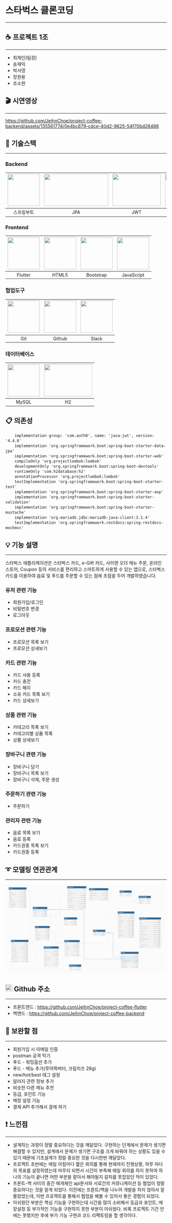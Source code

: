 # 스타벅스 클론코딩

---
## ☕ 프로젝트 1조

---
* 최제인(팀장)
* 송재익
* 박서영
* 장원용
* 조소현

## 🎬 시연영상

---

https://github.com/JeihnChoe/project-coffee-backend/assets/135561774/0e4bc879-cdce-40d2-9625-54f70bd28486



## 🔧 기술스택

---
### Backend
| <img src="https://camo.githubusercontent.com/3999a4410efb4ef593d90394cc928b46dd00de7b65b2ad25eb2de65d920ac2ca/68747470733a2f2f626c6f672e6b616b616f63646e2e6e65742f646e2f634b744175512f62747241494f35667a43552f4e56576e5538556c684c39336b71383156653837754b2f696d672e706e67" width="100px" height="100px"></img><br/> | <img src="https://ckck803.github.io/images/springboot/spring-data-jpa/spring-data-jpa.png" width="200px" height="100px"></img><br/> | <img src="https://search.pstatic.net/common/?src=http%3A%2F%2Fblogfiles.naver.net%2FMjAyMjA5MDZfMjAz%2FMDAxNjYyNDAyMDUyMDIx.QYVAB0hFxWAgUxAVrizcqbRW7ASaWNt-Bmt6MRiOc_Ig.pntVJVRnv7Cduc027TCLc-swjdSv_WPJda_2-o95rbcg.PNG.zoloman316%2F%25BD%25BA%25C5%25A9%25B8%25B0%25BC%25A6_2022-09-06_%25BF%25C0%25C0%25FC_3.20.47.png&type=sc960_832" width="150px" height="100px"></img><br/> | <img src="https://search.pstatic.net/common/?src=http%3A%2F%2Fblogfiles.naver.net%2FMjAxOTA5MTdfMjkz%2FMDAxNTY4Njg4NjI2Mjg4.m_AfA1E7oBGMwTyQGaoeenA0oXMi1e4suXTImE2BjB4g.1B7qBiD4RlZqGlvi5Ptc5YGuOr6WYOzVAf-817_hNIkg.PNG.iciguide%2Fjava_%25283%2529.png&type=sc960_832" width="100px" height="100px"></img><br/> |
|:--------------------------------------------------------------------------------------------------------------------------------------------------------------------------------------------------------------------------------------------------------------------------------------------------------------------:|:-----------------------------------------------------------------------------------------------------------------------------------:|:------------------------------------------------------------------------------------------------------------------------------------------------------------------------------------------------------------------------------------------------------------------------------------------------------------------------------------------------------------------------------------:|:------------------------------------------------------------------------------------------------------------------------------------------------------------------------------------------------------------------------------------------------------------------------------------------------------------------:|
|                                                                          스프링부트                                                                                                                                                                                                                               |                                                                 JPA                                                                 |                                                                                                                                                                                         JWT                                                                                                                                                                                          |                                                                                                                                                        JAVA                                                                                                                                                        |

### Frontend
| <img src="https://blog.kakaocdn.net/dn/XsNHt/btrb3m0cuQb/62QmvGg1bUVrI5uZfcWEi1/img.png" width="100px" height="100px"></img><br/> | <img src="https://camo.githubusercontent.com/9f334b690436559ff047a3a47f0f009eefe7e107b381856fe546b653199a5eb3/68747470733a2f2f626c6f672e6b616b616f63646e2e6e65742f646e2f636a356d4c4c2f627472414a534d517434332f796670546e693031685a6772764b486d5564566a6b312f696d672e706e67" width="100px" height="100px"></img><br/> | <img src="https://camo.githubusercontent.com/5b1ef0377c093eec1bd597ed30d4708dd953be9d2e7ee23698f72ad70653ff9a/68747470733a2f2f626c6f672e6b616b616f63646e2e6e65742f646e2f62694a746d382f627472414766575543456d2f774c7638503947754a5035355049304157784f7953312f696d672e706e67" width="100px" height="100px"></img><br/> | <img src="https://camo.githubusercontent.com/1edb9b7dabad9fbc66d37ecfaca102ee87ad6f874fbbcdbcf1df3fba12271e6e/68747470733a2f2f626c6f672e6b616b616f63646e2e6e65742f646e2f6d335068632f62747241476742734b626d2f464e59706b684972567765555545483468357473574b2f696d672e706e67" width="100px" height="100px"></img><br/> |
|:---------------------------------------------------------------------------------------------------------------------------------:|:--------------------------------------------------------------------------------------------------------------------------------------------------------------------------------------------------------------------------------------------------------------------------------------------------------------------:|:--------------------------------------------------------------------------------------------------------------------------------------------------------------------------------------------------------------------------------------------------------------------------------------------------------------------:|:--------------------------------------------------------------------------------------------------------------------------------------------------------------------------------------------------------------------------------------------------------------------------------------------------------------------:|
|                                                              Flutter                                                              |                                                                                                                                                        HTML5                                                                                                                                                         |                                                                                                                                                      Bootstrap                                                                                                                                                       |                                                                                                                                                      JavaScript                                                                                                                                                      |

### 협업도구
| <img src="https://camo.githubusercontent.com/9f4962a9df26f0d4ebc56d2ddd17e9f2acb2325313cf2a13402f07f37fc204ac/68747470733a2f2f626c6f672e6b616b616f63646e2e6e65742f646e2f65796a66724e2f627472414b7658563052412f7a6b797974646b5a793745536438356b6e59524471312f696d672e706e67" width="100px" height="100px"></img><br/> |<img src="https://camo.githubusercontent.com/0d8a5ad50a91a0e8e5e4dde9d0a8ddfae5156a2f876612132c2bbc00702fc623/68747470733a2f2f626c6f672e6b616b616f63646e2e6e65742f646e2f6d454b39742f62747241486a78575a58332f694547494c6d32725753724f4b7366696c6d505541312f696d672e706e67" width="100px" height="100px"></img><br/> | <img src="https://yt3.googleusercontent.com/ytc/APkrFKbk79-jRcRROGxrznTM05GfdLQkUU2yv2PssnK4hw=s900-c-k-c0x00ffffff-no-rj" width="100px" height="100px"></img><br/> |
|:--------------------------------------------------------------------------------------------------------------------------------------------------------------------------------------------------------------------------------------------------------------------------------------------------------------------:|:------------------------------------------------------------------------------------------------------------------------------------------------------------------------------------------------------------------------------------------------------------------------------------------------------------------:|:-------------------------------------------------------------------------------------------------------------------------------------------------------------:|
|                                                                                                                                                         Git                                                                                                                                                          |                                                                                                                                                       Github                                                                                                                                                       |                                                                             Slack                                                                             |

### 데이터베이스
| <img src="https://camo.githubusercontent.com/5de802c1956f1b75f79e391cc4965d004d29c28ee83771d0fd889f985bb1d165/68747470733a2f2f626c6f672e6b616b616f63646e2e6e65742f646e2f6363596d6d662f6274724147664a6f73776e2f6756714c4a6b45557136576759314d774f456f7044312f696d672e706e67" width="100px" height="100px"></img><br/> | <img src="https://dbdb.io/media/twitter/h2.png" width="150px" height="100px"></img><br/> |
|:--------------------------------------------------------------------------------------------------------------------------------------------------------------------------------------------------------------------------------------------------------------------------------------------------------------------:|:----------------------------------------------------------------------------------------:|
|                                                                                                                                                        MySQL                                                                                                                                                         |                                            H2                                            |

## 📋 의존성 
```agsl
    implementation group: 'com.auth0', name: 'java-jwt', version: '4.4.0'
    implementation 'org.springframework.boot:spring-boot-starter-data-jpa'
    implementation 'org.springframework.boot:spring-boot-starter-web'
    compileOnly 'org.projectlombok:lombok'
    developmentOnly 'org.springframework.boot:spring-boot-devtools'
    runtimeOnly 'com.h2database:h2'
    annotationProcessor 'org.projectlombok:lombok'
    testImplementation 'org.springframework.boot:spring-boot-starter-test'
    implementation 'org.springframework.boot:spring-boot-starter-aop'
    implementation 'org.springframework.boot:spring-boot-starter-validation'
    implementation 'org.springframework.boot:spring-boot-starter-mustache'
    implementation 'org.mariadb.jdbc:mariadb-java-client:3.1.4'
    testImplementation 'org.springframework.restdocs:spring-restdocs-mockmvc'
```

## 💡 기능 설명

---
스타벅스 애플리케이션은 스타벅스 카드, e-Gift 카드,
사이렌 오더 메뉴 주문, 온라인 스토어, Coupon 등의 서비스를 편리하고 스마트하게 사용할 수 있는 앱으로, 스타벅스 카드를 이용하여 음료 및 푸드를 주문할 수 있는 점에 초점을 두어 개발하였습니다.


### 유저 관련 기능
* 회원가입/로그인
* 비밀번호 변경
* 로그아웃

### 프로모션 관련 기능
* 프로모션 목록 보기
* 프로모션 상세보기

### 카드 관련 기능
* 카드 사용 등록
* 카드 충전
* 카드 해지
* 소유 카드 목록 보기
* 카드 상세보기

### 상품 관련 기능
* 카테고리 목록 보기
* 카테고리별 상품 목록
* 상품 상세보기

### 장바구니 관련 기능
* 장바구니 담기
* 장바구니 목록 보기
* 장바구니 삭제, 주문 생성

### 주문하기 관련 기능
* 주문하기

### 관리자 관련 기능
* 음료 목록 보기
* 음료 등록
* 카드권종 목록 보기
* 카드권종 등록

## ➰ 모델링 연관관계

---
![img.png](img.png)

## <img src="https://camo.githubusercontent.com/0d8a5ad50a91a0e8e5e4dde9d0a8ddfae5156a2f876612132c2bbc00702fc623/68747470733a2f2f626c6f672e6b616b616f63646e2e6e65742f646e2f6d454b39742f62747241486a78575a58332f694547494c6d32725753724f4b7366696c6d505541312f696d672e706e67" width="22px" height="22px"></img>  Github 주소

---
* 프론트엔드 : https://github.com/JeihnChoe/project-coffee-flutter
* 백엔드 : https://github.com/JeihnChoe/project-coffee-backend 

## 🔨 보완할 점

---
* 회원가입 시 이메일 인증
* postman 공격 막기
* 푸드 - 워밍옵션 추가
* 푸드 - 메뉴 추가(루어팍버터, 크림치즈 28g)
* new/hot/best 태그 설정
* 알러지 관련 정보 추가
* 비슷한 다른 메뉴 추천
* 등급, 포인트 기능
* 매장 설정 기능
* 결제 API 추가해서 결제 하기

## ❗ 느낀점

---
* 설계하는 과정이 정말 중요하다는 것을 깨달았다. 구현하는 단계에서 문제가 생기면 해결할 수 있지만, 
설계에서 문제가 생기면 구조를 크게 바꿔야 하는 상황도 있을 수 있기 때문에 기초설계가 정말 중요한 것을 다시한번 깨달았다.
* 프로젝트 초반에는 매일 아침마다 짧은 회의를 통해 현재까지 진행상황, 하루 마다의 목표를 설정하였는데 마무리 되면서 시간이 부족해 매일 
회의를 하지 못하여 하나의 기능이 끝나면 어떤 부분을 맡아서 해야될지 갈피를 못잡았던 적이 있었다.
* 프론트-백 사이의 중간 매개체인 api문서와 서로간의 커뮤니케이션 등 협업이 정말 중요하다는 것을 알게 되었다. 이전에는 
프론트/백을 나누어 개발을 하지 않아서 잘 몰랐었는데, 이번 프로젝트를 통해서 협업을 해볼 수 있어서 좋은 경험이 되었다.
* 아쉬웠던 부분은 핵심 기능을 구현하는데 시간을 많이 소비해서 등급과 포인트, 매장설정 등 부가적인 기능을 구현하지 못한 부분이 아쉬웠다.
비록 프로젝트 기간 안에는 못했지만 후에 부가 기능 구현과 코드 리팩토링을 할 생각이다.

